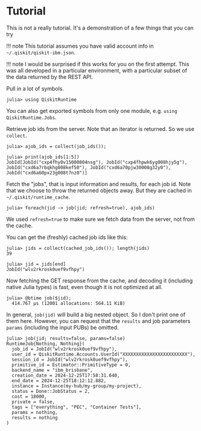 # Tutorial

This is not a really tutorial. It's a demonstration of a few things that you can try

!!! note
    This tutorial assumes you have valid account info in `~/.qiskit/qiskit-ibm.json`.

!!! note
    I would be surprised if this works for you on the first attempt. This was all developed in
    a particular environment, with a particular subset of the data returned by the REST API.

Pull in a lot of symbols.
```julia-repl
julia> using QiskitRuntime
```
You can also get exported symbols from only one module, e.g. `using QiskitRuntime.Jobs`.

Retrieve job ids from the server. Note that an iterator is returned. So we use `collect`.
```julia-repl
julia> ajob_ids = collect(job_ids());

julia> print(ajob_ids[1:5])
JobId[JobId("cxp4fhy0v15000804nsg"), JobId("cxp4fhpwk6yg008hjy5g"), JobId("cxd6a7rbqkhg008kef50"), JobId("cxd6a70pjw30008g32y0"), JobId("cxd6a60px23g008t7nz0")]
```

Fetch the "jobs", that is input information and results, for each job id. Note that we choose to throw the
returned objects away. But they are cached in `~/.qiskit/runtime_cache`.
```julia-repl
julia> foreach(jid -> job(jid; refresh=true), ajob_ids)
```
We used `refresh=true` to make sure we fetch data from the server, not from the cache.

You can get the (freshly) cached job ids like this:
```julia-repl
julia> jids = collect(cached_job_ids()); length(jids)
39

julia> jid = jids[end]
JobId("wlv2rkrosk0uef9vfhpy")
```

Now fetching the GET response from the cache, and decoding it (including native Julia types) is fast, even though it is not
optimized at all.
```julia-repl
julia> @btime job($jid);
  414.767 μs (12001 allocations: 564.11 KiB)
```

In general, `job(jid)` will build a big nested object. So I don't print one of them here.
However, you can request that the `results` and job parameters `params` (including the input PUBs)
be omitted.
```julia-repl
julia> job(jid; results=false, params=false)
RuntimeJob{Nothing, Nothing}(
  job_id = JobId("wlv2rkrosk0uef9vfhpy"),
  user_id = QiskitRuntime.Accounts.UserId("XXXXXXXXXXXXXXXXXXXXXXXX"),
  session_id = JobId("wlv2rkrosk0uef9vfhpy"),
  primitive_id = Estimator::PrimitiveType = 0,
  backend_name = "ibm_brisbane",
  creation_date = 2024-12-25T17:58:31.640,
  end_date = 2024-12-25T18:12:12.882,
  instance = Instance(my-hub/my-group/my-project),
  status = Done::JobStatus = 2,
  cost = 18000,
  private = false,
  tags = ["everything", "PEC", "Container Tests"],
  params = nothing,
  results = nothing
)
```
